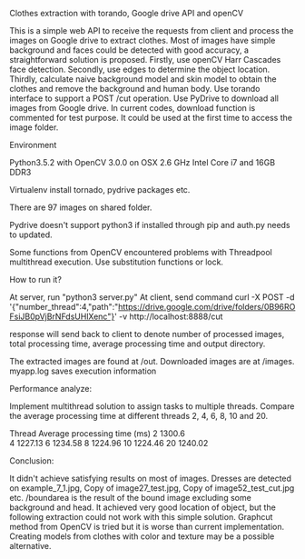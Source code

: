 Clothes extraction with torando, Google drive API and openCV
 
This is a simple web API to receive the requests from client and process the images on Google drive to extract clothes. Most of images have simple background and faces could be detected with good accuracy, a straightforward solution is proposed. Firstly, use openCV Harr Cascades face detection. Secondly, use edges to determine the object location. Thirdly, calculate naive background model and skin model to obtain the clothes and remove the background and human body. Use torando interface to support a POST /cut operation. Use PyDrive to download all images from Google drive. In current codes, download function is commented for test purpose. It could be used at the first time to access the image folder. 

Environment

Python3.5.2 with OpenCV 3.0.0 on OSX 2.6 GHz Intel Core i7 and 16GB DDR3

Virtualenv install tornado, pydrive packages etc. 

There are 97 images on shared folder.

Pydrive doesn't support python3 if installed through pip and auth.py needs to updated. 

Some functions from OpenCV encountered problems with Threadpool multithread execution. Use substitution functions or lock. 
   
How to run it? 

At server, run "python3 server.py"
At client, send command curl -X POST -d '{"number_thread":4,"path":"https://drive.google.com/drive/folders/0B96ROFsiJB0pVjBrNFdsUHlXenc"}' -v http://localhost:8888/cut

response will send back to client to denote number of processed images, total processing time, average processing time and output directory. 

The extracted images are found at /out. Downloaded images are at /images. myapp.log saves execution information 

Performance analyze:

Implement multithread solution to assign tasks to multiple threads. Compare the average processing time at different threads 2, 4, 6, 8, 10 and 20.     

Thread  Average processing time (ms)
2       1300.6      
4       1227.13
6       1234.58 
8       1224.96
10      1224.46
20      1240.02

Conclusion:

It didn't achieve satisfying results on most of images. Dresses are detected on example_7_1.jpg, Copy of image27_test.jpg, Copy of image52_test_cut.jpg etc. /boundarea is the result of the bound image excluding some background and head. It achieved very good location of object, but the following extraction could not work with this simple solution. Graphcut method from OpenCV is tried but it is worse than current implementation. Creating models from clothes with color and texture may be a possible alternative.   
      
